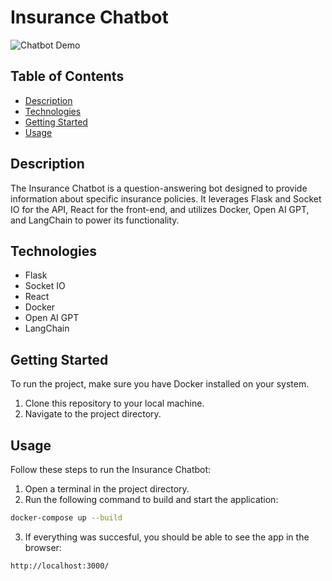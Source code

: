# Insurance Chatbot

![Chatbot Demo](/chatbot.gif)


## Table of Contents

- [Description](#description)
- [Technologies](#technologies)
- [Getting Started](#getting-started)
- [Usage](#usage)

## Description

The Insurance Chatbot is a question-answering bot designed to provide information about specific insurance policies. It leverages Flask and Socket IO for the API, React for the front-end, and utilizes Docker, Open AI GPT, and LangChain to power its functionality.

## Technologies

- Flask
- Socket IO
- React
- Docker
- Open AI GPT
- LangChain

## Getting Started

To run the project, make sure you have Docker installed on your system.

1. Clone this repository to your local machine.
2. Navigate to the project directory.

## Usage

Follow these steps to run the Insurance Chatbot:

1. Open a terminal in the project directory.
2. Run the following command to build and start the application:

```bash
docker-compose up --build
```

3. If everything was succesful, you should be able to see the app in the browser:
```
http://localhost:3000/
```

